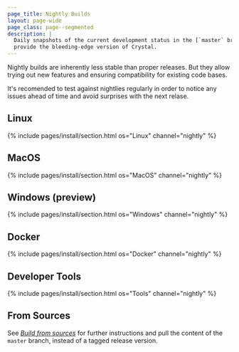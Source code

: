```yaml
---
page_title: Nightly Builds
layout: page-wide
page_class: page--segmented
description: |
  Daily snapshots of the current development status in the [`master` branch](https://github.com/crystal-lang/crystal/tree/master)
  provide the bleeding-edge version of Crystal.
---
```


Nightly builds are inherently less stable than proper releases.
But they allow trying out new features and ensuring compatibility for existing
code bases.

It's recomended to test against nightlies regularly in order to notice any issues
ahead of time and avoid surprises with the next relase.

## Linux

{% include pages/install/section.html os="Linux" channel="nightly" %}

## MacOS

{% include pages/install/section.html os="MacOS" channel="nightly" %}

<a id="windows"></a>

## Windows (preview)

{% include pages/install/section.html os="Windows" channel="nightly" %}

## Docker

{% include pages/install/section.html os="Docker" channel="nightly" %}

## Developer Tools

{% include pages/install/section.html os="Tools" channel="nightly" %}

## From Sources

See [*Build from sources*](../from_sources) for further instructions and pull the content of the `master` branch, instead of a tagged release version.
